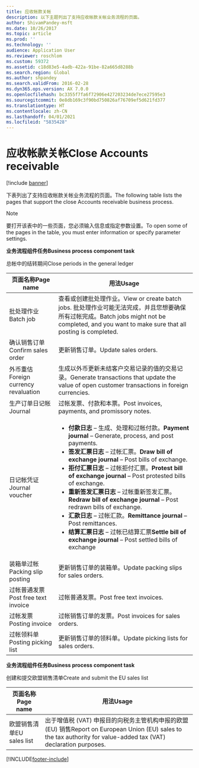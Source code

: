 ```yaml
---
title: 应收帐款关帐
description: 以下主题列出了支持应收帐款关帐业务流程的页面。
author: ShivamPandey-msft
ms.date: 10/26/2017
ms.topic: article
ms.prod: ''
ms.technology: ''
audience: Application User
ms.reviewer: roschlom
ms.custom: 59372
ms.assetid: c18d83e5-4adb-422a-91be-82a665d8288b
ms.search.region: Global
ms.author: shpandey
ms.search.validFrom: 2016-02-28
ms.dyn365.ops.version: AX 7.0.0
ms.openlocfilehash: bc3355f7fa6f72906e427203234de7ece27595e3
ms.sourcegitcommit: 0e8db169c3f90bd750826af76709ef5d621fd377
ms.translationtype: HT
ms.contentlocale: zh-CN
ms.lasthandoff: 04/01/2021
ms.locfileid: "5835428"
---
```

# <a name="close-accounts-receivable"></a><span data-ttu-id="951c1-103">应收帐款关帐</span><span class="sxs-lookup"><span data-stu-id="951c1-103">Close Accounts receivable</span></span>

[!include [banner](../includes/banner.md)]

<span data-ttu-id="951c1-104">下表列出了支持应收帐款关帐业务流程的页面。</span><span class="sxs-lookup"><span data-stu-id="951c1-104">The following table lists the pages that support the close Accounts receivable business process.</span></span>

> [!NOTE] 
> <span data-ttu-id="951c1-105">要打开该表中的一些页面，您必须输入信息或指定参数设置。</span><span class="sxs-lookup"><span data-stu-id="951c1-105">To open some of the pages in the table, you must enter information or specify parameter settings.</span></span>

<span data-ttu-id="951c1-106">**业务流程组件任务**</span><span class="sxs-lookup"><span data-stu-id="951c1-106">**Business process component task**</span></span>                   

<span data-ttu-id="951c1-107">总帐中的结转期间</span><span class="sxs-lookup"><span data-stu-id="951c1-107">Close periods in the general ledger</span></span>

| <span data-ttu-id="951c1-108">页面名称</span><span class="sxs-lookup"><span data-stu-id="951c1-108">Page name</span></span>                            | <span data-ttu-id="951c1-109">用法</span><span class="sxs-lookup"><span data-stu-id="951c1-109">Usage</span></span>                                                                                      |
|--------------------------------------|--------------------------------------------------------------------------------------------|
|<span data-ttu-id="951c1-110">批处理作业</span><span class="sxs-lookup"><span data-stu-id="951c1-110">Batch job</span></span>                             | <span data-ttu-id="951c1-111">查看或创建批处理作业。</span><span class="sxs-lookup"><span data-stu-id="951c1-111">View or create batch jobs.</span></span> <span data-ttu-id="951c1-112">批处理作业可能无法完成，并且您想要确保所有过帐完成。</span><span class="sxs-lookup"><span data-stu-id="951c1-112">Batch jobs might not be completed, and you want to make sure that all posting is completed.</span></span>                                                                                                               |
|<span data-ttu-id="951c1-113">确认销售订单</span><span class="sxs-lookup"><span data-stu-id="951c1-113">Confirm sales order</span></span>                   | <span data-ttu-id="951c1-114">更新销售订单。</span><span class="sxs-lookup"><span data-stu-id="951c1-114">Update sales orders.</span></span>                                                                       |
|<span data-ttu-id="951c1-115">外币重估</span><span class="sxs-lookup"><span data-stu-id="951c1-115">Foreign currency revaluation</span></span>          | <span data-ttu-id="951c1-116">生成以外币更新未结客户交易记录的值的交易记录。</span><span class="sxs-lookup"><span data-stu-id="951c1-116">Generate transactions that update the value of open customer transactions in foreign currencies.</span></span>                                                                                                                         |
| <span data-ttu-id="951c1-117">生产订单日记帐</span><span class="sxs-lookup"><span data-stu-id="951c1-117">Journal</span></span>                              | <span data-ttu-id="951c1-118">过帐发票、付款和本票。</span><span class="sxs-lookup"><span data-stu-id="951c1-118">Post invoices, payments, and promissory notes.</span></span>                                             |
| <span data-ttu-id="951c1-119">日记帐凭证</span><span class="sxs-lookup"><span data-stu-id="951c1-119">Journal voucher</span></span>                      |<ul><li><span data-ttu-id="951c1-120">**付款日志** – 生成、处理和过帐付款。</span><span class="sxs-lookup"><span data-stu-id="951c1-120">**Payment journal** – Generate, process, and post payments.</span></span></li><li><span data-ttu-id="951c1-121">**签发汇票日志** – 过帐汇票。</span><span class="sxs-lookup"><span data-stu-id="951c1-121">**Draw bill of exchange journal** – Post bills of exchange.</span></span></li><li><span data-ttu-id="951c1-122">**拒付汇票日志** – 过帐拒付汇票。</span><span class="sxs-lookup"><span data-stu-id="951c1-122">**Protest bill of exchange journal** – Post protested bills of exchange.</span></span></li><li><span data-ttu-id="951c1-123">**重新签发汇票日志** – 过帐重新签发汇票。</span><span class="sxs-lookup"><span data-stu-id="951c1-123">**Redraw bill of exchange journal** – Post redrawn bills of exchange.</span></span></li><li><span data-ttu-id="951c1-124">**汇款日志** – 过帐汇款。</span><span class="sxs-lookup"><span data-stu-id="951c1-124">**Remittance journal** – Post remittances.</span></span></li><li><span data-ttu-id="951c1-125">**结算汇票日志** – 过帐已结算汇票</span><span class="sxs-lookup"><span data-stu-id="951c1-125">**Settle bill of exchange journal** – Post settled bills of exchange</span></span></li></ul>                   |
| <span data-ttu-id="951c1-126">装箱单过帐</span><span class="sxs-lookup"><span data-stu-id="951c1-126">Packing slip posting</span></span>                 | <span data-ttu-id="951c1-127">更新销售订单的装箱单。</span><span class="sxs-lookup"><span data-stu-id="951c1-127">Update packing slips for sales orders.</span></span>                                                     |
| <span data-ttu-id="951c1-128">过帐普通发票</span><span class="sxs-lookup"><span data-stu-id="951c1-128">Post free text invoice</span></span>               | <span data-ttu-id="951c1-129">过帐普通发票。</span><span class="sxs-lookup"><span data-stu-id="951c1-129">Post free text invoices.</span></span>                                                                   |
| <span data-ttu-id="951c1-130">过帐发票</span><span class="sxs-lookup"><span data-stu-id="951c1-130">Posting invoice</span></span>                      | <span data-ttu-id="951c1-131">过帐销售订单的发票。</span><span class="sxs-lookup"><span data-stu-id="951c1-131">Post invoices for sales orders.</span></span>                                                            |
| <span data-ttu-id="951c1-132">过帐领料单</span><span class="sxs-lookup"><span data-stu-id="951c1-132">Posting picking list</span></span>                 |<span data-ttu-id="951c1-133">更新销售订单的领料单。</span><span class="sxs-lookup"><span data-stu-id="951c1-133">Update picking lists for sales orders.</span></span>                                                      |

<span data-ttu-id="951c1-134">**业务流程组件任务**</span><span class="sxs-lookup"><span data-stu-id="951c1-134">**Business process component task**</span></span>   

<span data-ttu-id="951c1-135">创建和提交欧盟销售清单</span><span class="sxs-lookup"><span data-stu-id="951c1-135">Create and submit the EU sales list</span></span>

| <span data-ttu-id="951c1-136">页面名称</span><span class="sxs-lookup"><span data-stu-id="951c1-136">Page name</span></span>                            | <span data-ttu-id="951c1-137">用法</span><span class="sxs-lookup"><span data-stu-id="951c1-137">Usage</span></span>                                                                                      |
|--------------------------------------|--------------------------------------------------------------------------------------------|
|<span data-ttu-id="951c1-138">欧盟销售清单</span><span class="sxs-lookup"><span data-stu-id="951c1-138">EU sales list</span></span>                         | <span data-ttu-id="951c1-139">出于增值税 (VAT) 申报目的向税务主管机构申报的欧盟 (EU) 销售</span><span class="sxs-lookup"><span data-stu-id="951c1-139">Report on European Union (EU) sales to the tax authority for value-added tax (VAT) declaration purposes.</span></span>                                                                                                                           |








[!INCLUDE[footer-include](../../includes/footer-banner.md)]
